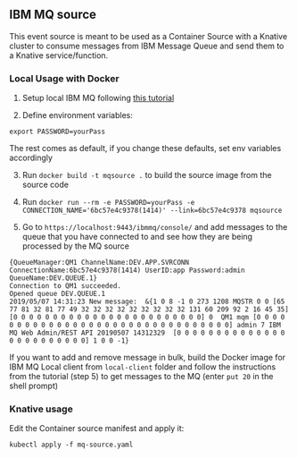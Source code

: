 ## IBM MQ source

This event source is meant to be used as a Container Source with a Knative cluster to consume messages from IBM Message Queue and send them to a Knative service/function.

### Local Usage with Docker

1. Setup local IBM MQ following [this tutorial](https://developer.ibm.com/messaging/learn-mq/mq-tutorials/mq-connect-to-queue-manager/#docker)

2. Define environment variables:
```
export PASSWORD=yourPass
```
The rest comes as default, if you change these defaults, set env variables accordingly

3. Run `docker build -t mqsource .` to build the source image from the source code

4. Run `docker run --rm -e PASSWORD=yourPass -e CONNECTION_NAME='6bc57e4c9378(1414)' --link=6bc57e4c9378 mqsource`

5. Go to `https://localhost:9443/ibmmq/console/` and add messages to the queue that you have connected to and see how they are being processed by the MQ source

```
{QueueManager:QM1 ChannelName:DEV.APP.SVRCONN ConnectionName:6bc57e4c9378(1414) UserID:app Password:admin QueueName:DEV.QUEUE.1}
Connection to QM1 succeeded.
Opened queue DEV.QUEUE.1
2019/05/07 14:31:23 New message:  &{1 0 8 -1 0 273 1208 MQSTR 0 0 [65 77 81 32 81 77 49 32 32 32 32 32 32 32 32 32 131 60 209 92 2 16 45 35] [0 0 0 0 0 0 0 0 0 0 0 0 0 0 0 0 0 0 0 0 0 0 0 0] 0  QM1 mqm [0 0 0 0 0 0 0 0 0 0 0 0 0 0 0 0 0 0 0 0 0 0 0 0 0 0 0 0 0 0 0 0] admin 7 IBM MQ Web Admin/REST API 20190507 14312329  [0 0 0 0 0 0 0 0 0 0 0 0 0 0 0 0 0 0 0 0 0 0 0 0] 1 0 0 -1}
```

If you want to add and remove message in bulk, build the Docker image for IBM MQ Local client from `local-client` folder and follow the instructions from the tutorial (step 5) to get messages to the MQ (enter `put 20` in the shell prompt)

### Knative usage

Edit the Container source manifest and apply it:

```
kubectl apply -f mq-source.yaml
```